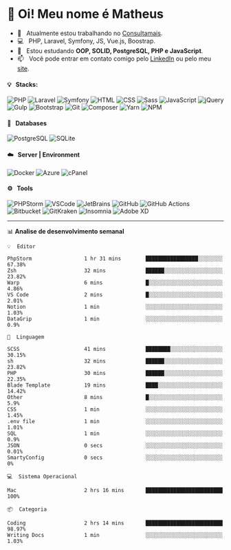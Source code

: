 # 👋 Oi! Meu nome é Matheus

- 🔭 &nbsp; Atualmente estou trabalhando no [Consultamais](https://consultamais.com.br/).
- 💻 &nbsp; PHP, Laravel, Symfony, JS, Vue.js, Boostrap.
- 🌱 &nbsp; Estou estudando **OOP, SOLID, PostgreSQL, PHP e JavaScript**.
- 📫 &nbsp; Você pode entrar em contato comigo pelo [LinkedIn](https://www.linkedin.com/in/matheuscamargoxavier/) ou pelo meu [site](https://matheuscamargo.co).

#### 💡 &nbsp; Stacks:
![PHP](https://img.shields.io/badge/-PHP-777BB4?&logo=php&logoColor=FFFFFF)
![Laravel](https://img.shields.io/badge/-Laravel-FF2D20?&logo=laravel&logoColor=FFFFFF)
![Symfony](https://img.shields.io/badge/-Symfony-000000?&logo=symfony&logoColor=FFFFFF)
![HTML](https://img.shields.io/badge/-HTML-E34F26?&logo=html5&logoColor=FFFFFF)
![CSS](https://img.shields.io/badge/-CSS-1572B6?&logo=css3&logoColor=FFFFFF)
![Sass](https://img.shields.io/badge/-Sass-CC6699?&logo=sass&logoColor=FFFFFF)
![JavaScript](https://img.shields.io/badge/-JavaScript-F7DF1E?&logo=javascript&logoColor=FFFFFF)
![jQuery](https://img.shields.io/badge/-jQuery-0769AD?&logo=jquery&logoColor=FFFFFF)
![Gulp](https://img.shields.io/badge/-Gulp-CF4647?&logo=gulp&logoColor=FFFFFF)
![Bootstrap](https://img.shields.io/badge/-Bootstrap-7952B3?&logo=bootstrap&logoColor=FFFFFF)
![Git](https://img.shields.io/badge/-Git-F05032?&logo=git&logoColor=FFFFFF)
![Composer](https://img.shields.io/badge/-Composer-885630?&logo=composer&logoColor=FFFFFF)
![Yarn](https://img.shields.io/badge/-Yarn-2C8EBB?&logo=yarn&logoColor=FFFFFF)
![NPM](https://img.shields.io/badge/-npm-CB3837?&logo=npm&logoColor=FFFFFF)

#### 💾 &nbsp; Databases
![PostgreSQL](https://img.shields.io/badge/-PostgreSQL-336791?&logo=PostgreSQL&logoColor=FFFFFF)
![SQLite](https://img.shields.io/badge/-SQLite-003B57?&logo=SQLite&logoColor=FFFFFF)

#### ☁️ &nbsp; Server | Environment
![Docker](https://img.shields.io/badge/-Docker-2496ED?&logo=docker&logoColor=FFFFFF)
![Azure](https://img.shields.io/badge/-Azure-0089D6?&logo=microsoft%20azure&logoColor=FFFFFF)
![cPanel](https://img.shields.io/badge/-cPanel-FF6C2C?&logo=cpanel&logoColor=FFFFFF)

#### ⚙️ &nbsp; Tools
![PHPStorm](https://img.shields.io/badge/-PHPStorm-000000?&logo=PHPStorm&logoColor=FFFFFF)
![VSCode](https://img.shields.io/badge/-VSCode-007ACC?&logo=Visual%20Studio%20Code&logoColor=FFFFFF) 
![JetBrains](https://img.shields.io/badge/-JetBrains-000000?&logo=jetbrains&logoColor=FFFFFF) 
![GitHub](https://img.shields.io/badge/-GitHub-181717?&logo=github&logoColor=FFFFFF) 
![GitHub Actions](https://img.shields.io/badge/-GitHub%20Actions-181717?&logo=GitHub%20Actions&logoColor=FFFFFF) 
![Bitbucket](https://img.shields.io/badge/-Bitbucket-0052CC?&logo=bitbucket&logoColor=FFFFFF)
![GitKraken](https://img.shields.io/badge/-GitKraken-179287?&logo=GitKraken&logoColor=FFFFFF)
![Insomnia](https://img.shields.io/badge/-Insomnia-5849BE?&logo=Insomnia&logoColor=FFFFFF)
![Adobe XD](https://img.shields.io/badge/-Adobe%20XD-FF61F6?&logo=adobe%20xd&logoColor=FFFFFF) 
_______

📊  **Analise de desenvolvimento semanal**
```text
💡  Editor

PhpStorm                 1 hr 31 mins        █████████████████░░░░░░░░     67.38%
Zsh                      32 mins             ██████░░░░░░░░░░░░░░░░░░░     23.82%
Warp                     6 mins              █░░░░░░░░░░░░░░░░░░░░░░░░      4.86%
VS Code                  2 mins              █░░░░░░░░░░░░░░░░░░░░░░░░      2.01%
Notion                   1 min               ░░░░░░░░░░░░░░░░░░░░░░░░░      1.03%
DataGrip                 1 min               ░░░░░░░░░░░░░░░░░░░░░░░░░       0.9%
```
```text
💬  Linguagem

SCSS                     41 mins             ████████░░░░░░░░░░░░░░░░░     30.15%
sh                       32 mins             ██████░░░░░░░░░░░░░░░░░░░     23.82%
PHP                      30 mins             ██████░░░░░░░░░░░░░░░░░░░     22.35%
Blade Template           19 mins             ████░░░░░░░░░░░░░░░░░░░░░     14.42%
Other                    8 mins              █░░░░░░░░░░░░░░░░░░░░░░░░       5.9%
CSS                      1 min               ░░░░░░░░░░░░░░░░░░░░░░░░░      1.45%
.env file                1 min               ░░░░░░░░░░░░░░░░░░░░░░░░░      1.01%
SQL                      1 min               ░░░░░░░░░░░░░░░░░░░░░░░░░       0.9%
JSON                     0 secs              ░░░░░░░░░░░░░░░░░░░░░░░░░      0.01%
SmartyConfig             0 secs              ░░░░░░░░░░░░░░░░░░░░░░░░░         0%
```
```text
💻  Sistema Operacional

Mac                      2 hrs 16 mins       █████████████████████████       100%
```
```text
📦  Categoria

Coding                   2 hrs 14 mins       █████████████████████████     98.97%
Writing Docs             1 min               ░░░░░░░░░░░░░░░░░░░░░░░░░      1.03%
```
